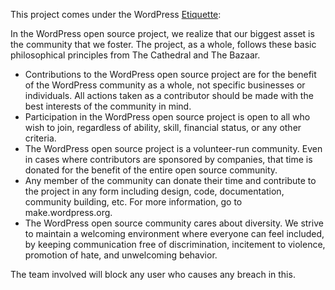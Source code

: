 

This project comes under the WordPress [Etiquette](https://wordpress.org/about/etiquette/):

In the WordPress open source project, we realize that our biggest asset is the community that we foster. The project, as a whole, follows these basic philosophical principles from The Cathedral and The Bazaar.

- Contributions to the WordPress open source project are for the benefit of the WordPress community as a whole, not specific businesses or individuals. All actions taken as a contributor should be made with the best interests of the community in mind.
- Participation in the WordPress open source project is open to all who wish to join, regardless of ability, skill, financial status, or any other criteria.
- The WordPress open source project is a volunteer-run community. Even in cases where contributors are sponsored by companies, that time is donated for the benefit of the entire open source community.
- Any member of the community can donate their time and contribute to the project in any form including design, code, documentation, community building, etc. For more information, go to make.wordpress.org.
- The WordPress open source community cares about diversity. We strive to maintain a welcoming environment where everyone can feel included, by keeping communication free of discrimination, incitement to violence, promotion of hate, and unwelcoming behavior.

The team involved will block any user who causes any breach in this.

